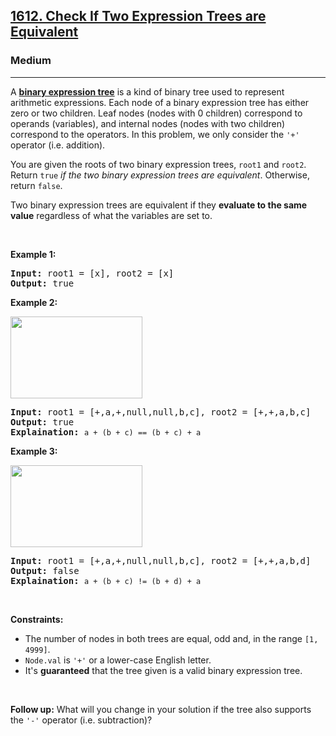 <h2><a href="https://leetcode.com/problems/check-if-two-expression-trees-are-equivalent/">1612. Check If Two Expression Trees are Equivalent</a></h2><h3>Medium</h3><hr><div style="user-select: auto;"><p style="user-select: auto;">A <strong style="user-select: auto;"><a href="https://en.wikipedia.org/wiki/Binary_expression_tree" target="_blank" style="user-select: auto;">binary expression tree</a></strong> is a kind of binary tree used to represent arithmetic expressions. Each node of a binary expression tree has either zero or two children. Leaf nodes (nodes with 0 children) correspond to operands (variables), and internal nodes (nodes with two children) correspond to the operators. In this problem, we only consider the <code style="user-select: auto;">'+'</code> operator (i.e. addition).</p>

<p style="user-select: auto;">You are given the roots of two binary expression trees, <code style="user-select: auto;">root1</code> and <code style="user-select: auto;">root2</code>. Return <code style="user-select: auto;">true</code><em style="user-select: auto;"> if the two binary expression trees are equivalent</em>. Otherwise, return <code style="user-select: auto;">false</code>.</p>

<p style="user-select: auto;">Two binary expression trees are equivalent if they <strong style="user-select: auto;">evaluate to the same value</strong> regardless of what the variables are set to.</p>

<p style="user-select: auto;">&nbsp;</p>
<p style="user-select: auto;"><strong style="user-select: auto;">Example 1:</strong></p>

<pre style="user-select: auto;"><strong style="user-select: auto;">Input:</strong> root1 = [x], root2 = [x]
<strong style="user-select: auto;">Output:</strong> true
</pre>

<p style="user-select: auto;"><strong style="user-select: auto;">Example 2:</strong></p>

<p style="user-select: auto;"><strong style="user-select: auto;"><img alt="" src="https://assets.leetcode.com/uploads/2020/10/04/tree1.png" style="width: 211px; height: 131px; user-select: auto;"></strong></p>

<pre style="user-select: auto;"><strong style="user-select: auto;">Input:</strong> root1 = [+,a,+,null,null,b,c], root2 = [+,+,a,b,c]
<strong style="user-select: auto;">Output:</strong> true
<strong style="user-select: auto;">Explaination:</strong> <code style="user-select: auto;">a + (b + c) == (b + c) + a</code></pre>

<p style="user-select: auto;"><strong style="user-select: auto;">Example 3:</strong></p>

<p style="user-select: auto;"><strong style="user-select: auto;"><img alt="" src="https://assets.leetcode.com/uploads/2020/10/04/tree2.png" style="width: 211px; height: 131px; user-select: auto;"></strong></p>

<pre style="user-select: auto;"><strong style="user-select: auto;">Input:</strong> root1 = [+,a,+,null,null,b,c], root2 = [+,+,a,b,d]
<strong style="user-select: auto;">Output:</strong> false
<strong style="user-select: auto;">Explaination:</strong> <code style="user-select: auto;">a + (b + c) != (b + d) + a</code>
</pre>

<p style="user-select: auto;">&nbsp;</p>
<p style="user-select: auto;"><strong style="user-select: auto;">Constraints:</strong></p>

<ul style="user-select: auto;">
	<li style="user-select: auto;">The number of nodes in both trees are equal, odd and, in the range <code style="user-select: auto;">[1, 4999]</code>.</li>
	<li style="user-select: auto;"><code style="user-select: auto;">Node.val</code> is <code style="user-select: auto;">'+'</code> or a lower-case English letter.</li>
	<li style="user-select: auto;">It's <strong style="user-select: auto;">guaranteed</strong> that the tree given is a valid binary expression tree.</li>
</ul>

<p style="user-select: auto;">&nbsp;</p>
<p style="user-select: auto;"><strong style="user-select: auto;">Follow up:</strong> What will you change in your solution if the tree also supports the <code style="user-select: auto;">'-'</code> operator (i.e. subtraction)?</p>
</div>